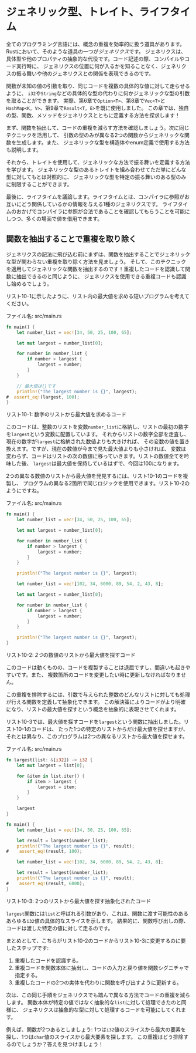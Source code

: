 <!-- # Generic Types, Traits, and Lifetimes -->

# ジェネリック型、トレイト、ライフタイム

<!-- Every programming language has tools for effectively handling the duplication -->
<!-- of concepts. In Rust, one such tool is *generics*. Generics are abstract -->
<!-- stand-ins for concrete types or other properties. When we’re writing code, we -->
<!-- can express the behavior of generics or how they relate to other generics -->
<!-- without knowing what will be in their place when compiling and running the code. -->

全てのプログラミング言語には、概念の重複を効率的に扱う道具があります。Rustにおいて、そのような道具の一つが*ジェネリクス*です。
ジェネリクスは、具体型や他のプロパティの抽象的な代役です。コード記述の際、コンパイルやコード実行時に、
ジェネリクスの位置に何が入るかを知ることなく、ジェネリクスの振る舞いや他のジェネリクスとの関係を表現できるのです。

<!-- Similar to the way a function takes parameters with unknown values to run the -->
<!-- same code on multiple concrete values, functions can take parameters of some -->
<!-- generic type instead of a concrete type, like `i32` or `String`. In fact, we’ve -->
<!-- already used generics in Chapter 6 with `Option<T>`, Chapter 8 with `Vec<T>` -->
<!-- and `HashMap<K, V>`, and Chapter 9 with `Result<T, E>`. In this chapter, you’ll -->
<!-- explore how to define your own types, functions, and methods with generics! -->

関数が未知の値の引数を取り、同じコードを複数の具体的な値に対して走らせるように、
`i32`や`String`などの具体的な型の代わりに何かジェネリックな型の引数を取ることができます。
実際、第6章で`Option<T>`、第8章で`Vec<T>`と`HashMap<K, V>`、第9章で`Result<T, E>`を既に使用しました。
この章では、独自の型、関数、メソッドをジェネリクスとともに定義する方法を探求します！

<!-- First, we’ll review how to extract a function to reduce code duplication. Next, -->
<!-- we’ll use the same technique to make a generic function from two functions that -->
<!-- differ only in the types of their parameters. We’ll also explain how to use -->
<!-- generic types in struct and enum definitions. -->

まず、関数を抽出して、コードの重複を減らす方法を確認しましょう。次に同じテクニックを活用して、
引数の型のみが異なる2つの関数からジェネリックな関数を生成します。また、
ジェネリックな型を構造体やenum定義で使用する方法も説明します。

<!-- Then you’ll learn how to use *traits* to define behavior in a generic way. You -->
<!-- can combine traits with generic types to constrain a generic type to only -->
<!-- those types that have a particular behavior, as opposed to just any type. -->

それから、トレイトを使用して、ジェネリックな方法で振る舞いを定義する方法を学びます。
ジェネリックな型のあるトレイトを組み合わせてただ単にどんな型に対してもとは対照的に、
ジェネリックな型を特定の振る舞いのある型のみに制限することができます。

<!-- Finally, we’ll discuss *lifetimes*, a variety of generics that give the -->
<!-- compiler information about how references relate to each other. Lifetimes allow -->
<!-- us to borrow values in many situations while still enabling the compiler to -->
<!-- check that the references are valid. -->

最後に、ライフタイムを議論します。ライフタイムとは、コンパイラに参照がお互いにどう関係しているかの情報を与える1種のジェネリクスです。
ライフタイムのおかげでコンパイラに参照が合法であることを確認してもらうことを可能にしつつ、多くの場面で値を借用できます。

<!-- ## Removing Duplication by Extracting a Function -->

## 関数を抽出することで重複を取り除く

<!-- Before diving into generics syntax, let’s first look at how to remove -->
<!-- duplication that doesn’t involve generic types by extracting a function. Then -->
<!-- we’ll apply this technique to extract a generic function! In the same way that -->
<!-- you recognize duplicated code to extract into a function, you’ll start to -->
<!-- recognize duplicated code that can use generics. -->

ジェネリクスの記法に飛び込む前にまずは、関数を抽出することでジェネリックな型が関わらない重複を取り除く方法を見ましょう。
そして、このテクニックを適用してジェネリックな関数を抽出するのです！重複したコードを認識して関数に抽出できるのと同じように、
ジェネリクスを使用できる重複コードも認識し始めるでしょう。

<!-- Consider a short program that finds the largest number in a list, as shown in -->
<!-- Listing 10-1. -->

リスト10-1に示したように、リスト内の最大値を求める短いプログラムを考えてください。

<!-- <span class="filename">Filename: src/main.rs</span> -->

<span class="filename">ファイル名: src/main.rs</span>

```rust
fn main() {
    let number_list = vec![34, 50, 25, 100, 65];

    let mut largest = number_list[0];

    for number in number_list {
        if number > largest {
            largest = number;
        }
    }

    // 最大値は{}です
    println!("The largest number is {}", largest);
#  assert_eq!(largest, 100);
}
```

<!-- <span class="caption">Listing 10-1: Code to find the largest number in a list -->
<!-- of numbers</span> -->

<span class="caption">リスト10-1: 数字のリストから最大値を求めるコード</span>

<!-- This code stores a list of integers in the variable `number_list` and places -->
<!-- the first number in the list in a variable named `largest`. Then it iterates -->
<!-- through all the numbers in the list, and if the current number is greater than -->
<!-- the number stored in `largest`, it replaces the number in that variable. -->
<!-- However, if the current number is less than the largest number seen so far, the -->
<!-- variable doesn’t change, and the code moves on to the next number in the list. -->
<!-- After considering all the numbers in the list, `largest` should hold the -->
<!-- largest number, which in this case is 100. -->

このコードは、整数のリストを変数`number_list`に格納し、リストの最初の数字を`largest`という変数に配置しています。
それからリストの数字全部を走査し、現在の数字が`largest`に格納された数値よりも大きければ、
その変数の値を置き換えます。ですが、現在の数値が今まで見た最大値よりも小さければ、
変数は変わらず、コードはリストの次の数値に移っていきます。リストの数値全てを吟味した後、
`largest`は最大値を保持しているはずで、今回は100になります。

<!-- To find the largest number in two different lists of numbers, we can duplicate -->
<!-- the code in Listing 10-1 and use the same logic at two different places in the -->
<!-- program, as shown in Listing 10-2. -->

2つの異なる数値のリストから最大値を発見するには、リスト10-1のコードを複製し、
プログラムの異なる2箇所で同じロジックを使用できます。リスト10-2のようにですね。

<!-- <span class="filename">Filename: src/main.rs</span> -->

<span class="filename">ファイル名: src/main.rs</span>

```rust
fn main() {
    let number_list = vec![34, 50, 25, 100, 65];

    let mut largest = number_list[0];

    for number in number_list {
        if number > largest {
            largest = number;
        }
    }

    println!("The largest number is {}", largest);

    let number_list = vec![102, 34, 6000, 89, 54, 2, 43, 8];

    let mut largest = number_list[0];

    for number in number_list {
        if number > largest {
            largest = number;
        }
    }

    println!("The largest number is {}", largest);
}
```

<!-- <span class="caption">Listing 10-2: Code to find the largest number in *two* -->
<!-- lists of numbers</span> -->

<span class="caption">リスト10-2: *2つ*の数値のリストから最大値を探すコード</span>

<!-- Although this code works, duplicating code is tedious and error prone. We also -->
<!-- have to update the code in multiple places when we want to change it. -->

このコードは動くものの、コードを複製することは退屈ですし、間違いも起きやすいです。また、
複数箇所のコードを変更したい時に更新しなければなりません。

<!-- To eliminate this duplication, we can create an abstraction by defining a -->
<!-- function that operates on any list of integers given to it in a parameter. This -->
<!-- solution makes our code clearer and lets us express the concept of finding the -->
<!-- largest number in a list abstractly. -->

この重複を排除するには、引数で与えられた整数のどんなリストに対しても処理が行える関数を定義して抽象化できます。
この解決策によりコードがより明確になり、リストの最大値を探すという概念を抽象的に表現させてくれます。

<!-- In Listing 10-3, we extracted the code that finds the largest number into a -->
<!-- function named `largest`. Unlike the code in Listing 10-1, which can find the -->
<!-- largest number in only one particular list, this program can find the largest -->
<!-- number in two different lists. -->

リスト10-3では、最大値を探すコードを`largest`という関数に抽出しました。リスト10-1のコードは、
たった1つの特定のリストからだけ最大値を探せますが、それとは異なり、このプログラムは2つの異なるリストから最大値を探せます。

<!-- <span class="filename">Filename: src/main.rs</span> -->

<span class="filename">ファイル名: src/main.rs</span>

```rust
fn largest(list: &[i32]) -> i32 {
    let mut largest = list[0];

    for &item in list.iter() {
        if item > largest {
            largest = item;
        }
    }

    largest
}

fn main() {
    let number_list = vec![34, 50, 25, 100, 65];

    let result = largest(&number_list);
    println!("The largest number is {}", result);
#    assert_eq!(result, 100);

    let number_list = vec![102, 34, 6000, 89, 54, 2, 43, 8];

    let result = largest(&number_list);
    println!("The largest number is {}", result);
#    assert_eq!(result, 6000);
}
```

<!-- <span class="caption">Listing 10-3: Abstracted code to find the largest number -->
<!-- in two lists</span> -->

<span class="caption">リスト10-3: 2つのリストから最大値を探す抽象化されたコード</span>

<!-- The `largest` function has a parameter called `list`, which represents any -->
<!-- concrete slice of `i32` values that we might pass into the function. As a -->
<!-- result, when we call the function, the code runs on the specific values that we -->
<!-- pass in. -->

`largest`関数には`list`と呼ばれる引数があり、これは、関数に渡す可能性のあるあらゆる`i32`値の具体的なスライスを示します。
結果的に、関数呼び出しの際、コードは渡した特定の値に対して走るのです。

<!-- In sum, here are the steps we took to change the code from Listing 10-2 to -->
<!-- Listing 10-3: -->

まとめとして、こちらがリスト10-2のコードからリスト10-3に変更するのに要したステップです:

<!-- 1. Identify duplicate code. -->
<!-- 2. Extract the duplicate code into the body of the function and specify the -->
<!--    inputs and return values of that code in the function signature. -->
<!-- 3. Update the two instances of duplicated code to call the function instead. -->

1. 重複したコードを認識する。
2. 重複コードを関数本体に抽出し、コードの入力と戻り値を関数シグニチャで指定する。
3. 重複したコードの2つの実体を代わりに関数を呼び出すように更新する。

<!-- Next, we’ll use these same steps with generics to reduce code duplication in -->
<!-- different ways. In the same way that the function body can operate on an -->
<!-- abstract `list` instead of specific values, generics allow code to operate on -->
<!-- abstract types. -->

次は、この同じ手順をジェネリクスでも踏んで異なる方法でコードの重複を減らします。
関数本体が特定の値ではなく抽象的な`list`に対して処理できたのと同様に、
ジェネリクスは抽象的な型に対して処理するコードを可能にしてくれます。

<!-- For example, say we had two functions: one that finds the largest item in a -->
<!-- slice of `i32` values and one that finds the largest item in a slice of `char` -->
<!-- values. How would we eliminate that duplication? Let’s find out! -->

例えば、関数が2つあるとしましょう: 1つは`i32`値のスライスから最大の要素を探し、1つは`char`値のスライスから最大要素を探します。
この重複はどう排除するのでしょうか？答えを見つけましょう！
